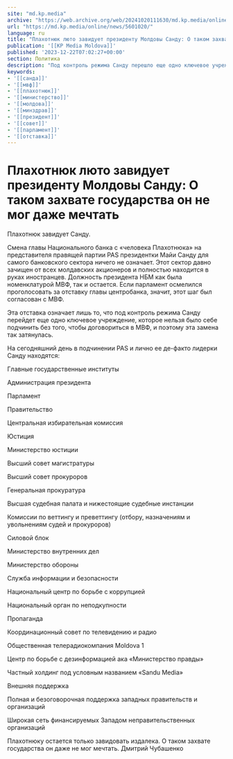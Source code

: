 ```yaml
---
site: "md.kp.media"
archive: "https://web.archive.org/web/20241020111630/md.kp.media/online/news/5601020/"
url: "https://md.kp.media/online/news/5601020/"
language: ru
title: "Плахотнюк люто завидует президенту Молдовы Санду: О таком захвате государства он не мог даже мечтать"
publication: '[[KP Media Moldova]]'
published: '2023-12-22T07:02:27+00:00'
section: Политика
description: "Под контроль режима Санду перешло еще одно ключевое учреждение"
keywords:
- '[[санда]]'
- '[[мвф]]'
- '[[плахотнюк]]'
- '[[министерство]]'
- '[[молдова]]'
- '[[минздрав]]'
- '[[президент]]'
- '[[совет]]'
- '[[парламент]]'
- '[[отставка]]'
---
```


# Плахотнюк люто завидует президенту Молдовы Санду: О таком захвате государства он не мог даже мечтать

Плахотнюк завидует Санду.

Смена главы Национального банка с «человека Плахотнюка» на представителя правящей партии PAS президентки Майи Санду для самого банковского сектора ничего не означает. Этот сектор давно зачищен от всех молдавских акционеров и полностью находится в руках иностранцев. Должность президента НБМ как была номенклатурой МВФ, так и остается. Если парламент осмелился проголосовать за отставку главы центробанка, значит, этот шаг был согласован с МВФ.

Эта отставка означает лишь то, что под контроль режима Санду перейдет еще одно ключевое учреждение, которое нельзя было себе подчинить без того, чтобы договориться в МВФ, и поэтому эта замена так затянулась.

На сегодняшний день в подчинении PAS и лично ее де-факто лидерки Санду находятся:

Главные государственные институты

Администрация президента

Парламент

Правительство

Центральная избирательная комиссия

Юстиция

Министерство юстиции

Высший совет магистратуры

Высший совет прокуроров

Генеральная прокуратура

Высшая судебная палата и нижестоящие судебные инстанции

Комиссии по веттингу и преветтингу (отбору, назначениям и увольнениям судей и прокуроров)

Силовой блок

Министерство внутренних дел

Министерство обороны

Служба информации и безопасности

Национальный центр по борьбе с коррупцией

Национальный орган по неподкупности

Пропаганда

Координационный совет по телевидению и радио

Общественная телерадиокомпания Moldova 1

Центр по борьбе с дезинформацией ака «Министерство правды»

Частный холдинг под условным названием «Sandu Media»

Внешняя поддержка

Полная и безоговорочная поддержка западных правительств и организаций

Широкая сеть финансируемых Западом неправительственных организаций

Плахотнюку остается только завидовать издалека. О таком захвате государства он даже не мог мечтать. Дмитрий Чубашенко